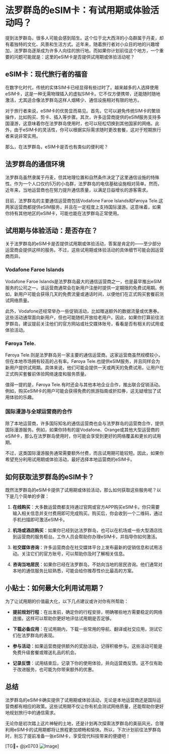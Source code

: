 # 法罗群岛的eSIM卡：有试用期或体验活动吗？

提到法罗群岛，很多人可能会感到陌生。这个位于北大西洋的小岛群属于丹麦，却有着独特的文化、风景和生活方式。近年来，随着旅行者对小众目的地的兴趣增加，法罗群岛逐渐成为许多人向往的旅行地。而如果你计划前往这个地方，一个重要的问题可能就是：这里的eSIM卡是否提供试用期或体验活动呢？

## eSIM卡：现代旅行者的福音

在数字化时代，传统的实体SIM卡已经显得有些过时了。越来越多的人选择使用eSIM卡，这是一种无需物理插入的虚拟SIM卡。它不仅方便携带，还能随时随地激活，尤其适合像法罗群岛这样人烟稀少、通信设施相对有限的地方。

对于旅行者来说，eSIM卡的优势显而易见。首先，它可以避免传统SIM卡的繁琐操作，比如购买、剪卡、插入等步骤。其次，许多运营商提供的eSIM服务支持多国漫游，这意味着你在法罗群岛使用时，也可以轻松切换到其他国家的网络。此外，由于eSIM卡的灵活性，你可以根据实际需求随时更改套餐，这对于短期旅行者来说非常实用。

那么，在法罗群岛，eSIM卡是否也有类似的便利呢？

## 法罗群岛的通信环境

法罗群岛虽然隶属于丹麦，但其地理位置和自然条件决定了这里通信设施的特殊性。作为一个人口仅约5万的小岛群，法罗群岛的电信基础设施相对简单。然而，近年来，当地运营商也在努力提升通信质量，以满足日益增长的游客需求。

目前，法罗群岛的主要通信运营商包括Vodafone Faroe Islands和Føroya Tele.这两家运营商都提供eSIM服务，并且在一定程度上支持国际漫游。这意味着，如果你持有其他地区的eSIM卡，可能也能在法罗群岛正常使用。

## 试用期与体验活动：是否存在？

关于法罗群岛的eSIM卡是否提供试用期或体验活动，答案是肯定的——至少部分运营商会提供这样的服务。不过，这些试用期或体验活动的具体细节可能会因运营商而异。

### Vodafone Faroe Islands

Vodafone Faroe Islands是法罗群岛最大的通信运营商之一，也是最早推出eSIM服务的公司之一。该运营商通常会在新用户注册时提供一定期限的免费试用期。例如，新用户可能会获得几天的免费流量或通话时间，以便他们在正式购买套餐前测试网络质量。

此外，Vodafone还经常举办一些促销活动，比如赠送额外的数据流量或优惠券。这些活动通常面向新用户，但也可能随机开放给老用户。因此，如果你打算前往法罗群岛，建议提前关注他们的官方网站或社交媒体账号，看看是否有相关的试用或体验活动。

### Føroya Tele.

Føroya Tele.则是法罗群岛另一家主要的通信运营商。这家运营商虽然规模较小，但在本地市场拥有较高的占有率。Føroya Tele.也提供eSIM服务，并且同样会为新用户提供试用期。具体来说，他们可能会提供一天或两天的免费试用，让用户在正式购买套餐前体验网络速度和服务质量。

值得一提的是，Føroya Tele.有时还会与其他本地企业合作，推出联合促销活动。例如，购买eSIM卡的用户可能会获得免费的旅游指南或折扣券，这无疑增加了试用体验的乐趣。

### 国际漫游与全球运营商的合作

除了本地运营商，许多国际知名的通信运营商也会与法罗群岛的运营商合作，提供国际漫游服务。例如，如果你持有的是Vodafone、Orange或其他大型运营商的eSIM卡，那么在法罗群岛使用时，你可能会享受到更好的网络覆盖和更长的试用期。

不过，这类国际漫游服务通常需要额外付费，而且试用期可能较短。因此，如果你希望充分利用试用期或体验活动，最好选择本地运营商的eSIM卡。

## 如何获取法罗群岛的eSIM卡？

既然法罗群岛的eSIM卡提供了试用期或体验活动，那么如何获取这些服务呢？以下是几个简单的步骤：

1. **在线购买**：大多数运营商都支持通过官网或官方APP购买eSIM卡。你只需要输入相关信息并支付费用即可完成购买。购买后，你会收到一个二维码，通过手机扫描即可激活eSIM卡。

2. **机场或酒店购买**：如果你已经到达法罗群岛，也可以在机场或一些大型酒店找到运营商的服务柜台。工作人员会帮助你办理eSIM卡，并指导你如何激活。

3. **社交媒体咨询**：许多运营商会在社交媒体平台上发布最新的促销信息和试用活动。关注它们的官方账号，可以帮助你及时了解相关信息。

4. **咨询当地居民**：如果你已经在法罗群岛，不妨向当地的居民咨询。他们通常对本地的通信服务比较熟悉，可能会给你推荐性价比最高的方案。

## 小贴士：如何最大化利用试用期？

为了让试用期的价值最大化，以下几点建议或许对你有所帮助：

- **提前规划行程**：在出发前，确定你的行程安排，明确哪些地方需要稳定的网络连接。这样可以帮助你更好地评估试用期是否足够。
  
- **下载必备应用**：在试用期内，下载一些常用的导航、翻译或社交应用，测试它们在法罗群岛的表现。

- **参与活动**：如果运营商提供额外的奖励活动，记得积极参与。这些活动可能是免费升级套餐或赠送礼品的机会。

- **记录反馈**：试用结束后，记录下你的使用体验，并向运营商反馈。这不仅有助于改进服务，也可能为你带来额外的优惠。

## 总结

法罗群岛的eSIM卡确实提供了试用期或体验活动，无论是本地运营商还是国际运营商都有相应的政策。这些试用期不仅让你有机会测试网络质量，还能帮助你更好地规划旅行中的通信需求。

无论你是初次踏上这片神秘的土地，还是计划再次探索法罗群岛的美丽风光，合理利用eSIM卡的试用期都将让旅程更加顺畅和愉快。所以，下次计划前往法罗群岛时，别忘了提前准备一张eSIM卡，享受现代科技带来的便捷吧！

[TG💪+ @jx0703 ![Image](https://github.com/user-attachments/assets/dbca1d08-cadb-493c-b0ec-ad6f7a83f270)]